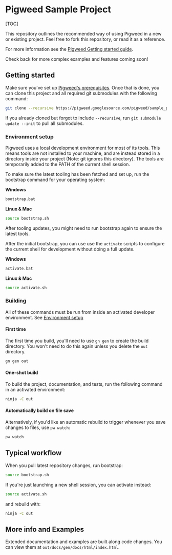 # Pigweed Sample Project

[TOC]

This repository outlines the recommended way of using Pigweed in a new or
existing project. Feel free to fork this repository, or read it as a reference.

For more information see the [Pigweed Getting started
guide](https://pigweed.dev/docs/getting_started.html).

Check back for more complex examples and features coming soon!

## Getting started

Make sure you've set up [Pigweed's
prerequisites](https://pigweed.dev/docs/getting_started.html#prerequisites).
Once that is done, you can clone this project and all required git submodules
with the following command:

```sh
git clone --recursive https://pigweed.googlesource.com/pigweed/sample_project
```

If you already cloned but forgot to include `--recursive`, run
`git submodule update --init` to pull all submodules.

### Environment setup

Pigweed uses a local development environment for most of its tools. This
means tools are not installed to your machine, and are instead stored in a
directory inside your project (Note: git ignores this directory). The tools
are temporarily added to the PATH of the current shell session.

To make sure the latest tooling has been fetched and set up, run the bootstrap
command for your operating system:

**Windows**

```bat
bootstrap.bat
```

**Linux & Mac**

```sh
source bootstrap.sh
```

After tooling updates, you might need to run bootstrap again to ensure the
latest tools.

After the initial bootstrap, you can use use the `activate` scripts to configure
the current shell for development without doing a full update.

**Windows**

```sh
activate.bat
```

**Linux & Mac**

```sh
source activate.sh
```

### Building

All of these commands must be run from inside an activated developer
environment. See [Environment setup](#environment-setup)

#### First time
The first time you build, you'll need to use `gn gen` to create the build
directory. You won't need to do this again unless you delete the `out`
directory.

```sh
gn gen out
```
#### One-shot build

To build the project, documentation, and tests, run the following command in
an activated environment:

```sh
ninja -C out
```

#### Automatically build on file save

Alternatively, if you'd like an automatic rebuild to trigger whenever you save
changes to files, use `pw watch`:

```sh
pw watch
```

## Typical workflow

When you pull latest repository changes, run bootstrap:
```sh
source bootstrap.sh
```

If you're just launching a new shell session, you can activate instead:
```sh
source activate.sh
```

and rebuild with:
```sh
ninja -C out
```

## More info and Examples

Extended documentation and examples are built along code changes. You can view
them at `out/docs/gen/docs/html/index.html`.
